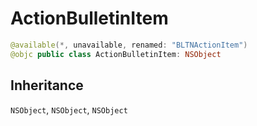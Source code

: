 # ActionBulletinItem

``` swift
@available(*, unavailable, renamed: "BLTNActionItem")
@objc public class ActionBulletinItem: NSObject 
```

## Inheritance

`NSObject`, `NSObject`, `NSObject`
